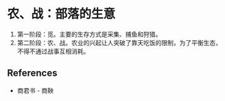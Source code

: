 # 农、战：部落的生意

1. 第一阶段：觅。主要的生存方式是采集、捕鱼和狩猎。
2. 第二阶段：农、战。农业的兴起让人突破了靠天吃饭的限制，为了平衡生态，不得不通过战事互相消耗。

## References

- 商君书 - 商鞅
